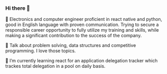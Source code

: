 ### Hi there 👋
🔭 Electronics and computer engineer proficient in react native and python, good in English language with proven communication. Trying to secure a responsible career opportunity to fully utilize my training and skills, while making a significant contribution to the success of the company.

💬 Talk about problem solving, data structures and competitive programming. I love those topics. 

🌱 I’m currently learning react for an application delegation tracker which trackes total delegation in a pool on daily basis.




<!--
**chaulagainrupan1/chaulagainrupan1** is a ✨ _special_ ✨ repository because its `README.md` (this file) appears on your GitHub profile.

Here are some ideas to get you started:

-🔭 I’m currently working on ...
- 🌱 I’m currently learning ...
- 👯 I’m looking to collaborate on ...
- 🤔 I’m looking for help with ...
- 💬 Ask me about ...
- 📫 How to reach me: ...
- 😄 Pronouns: ...
- ⚡ Fun fact: ...
-->
